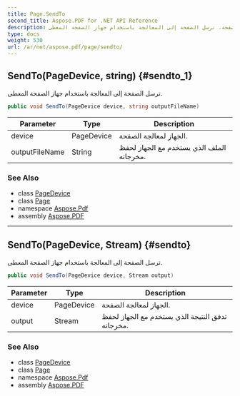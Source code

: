 ```yaml
---
title: Page.SendTo
second_title: Aspose.PDF for .NET API Reference
description: طريقة الصفحة. ترسل الصفحة إلى المعالجة باستخدام جهاز الصفحة المعطى
type: docs
weight: 530
url: /ar/net/aspose.pdf/page/sendto/
---
```

## SendTo(PageDevice, string) {#sendto_1}

ترسل الصفحة إلى المعالجة باستخدام جهاز الصفحة المعطى.

```csharp
public void SendTo(PageDevice device, string outputFileName)
```

| Parameter | Type | Description |
| --- | --- | --- |
| device | PageDevice | الجهاز لمعالجة الصفحة. |
| outputFileName | String | الملف الذي يستخدم مع الجهاز لحفظ مخرجاته. |

### See Also

* class [PageDevice](../../../aspose.pdf.devices/pagedevice/)
* class [Page](../)
* namespace [Aspose.Pdf](../../../aspose.pdf/)
* assembly [Aspose.PDF](../../../)

---

## SendTo(PageDevice, Stream) {#sendto}

ترسل الصفحة إلى المعالجة باستخدام جهاز الصفحة المعطى.

```csharp
public void SendTo(PageDevice device, Stream output)
```

| Parameter | Type | Description |
| --- | --- | --- |
| device | PageDevice | الجهاز لمعالجة الصفحة. |
| output | Stream | تدفق النتيجة الذي يستخدم مع الجهاز لحفظ مخرجاته. |

### See Also

* class [PageDevice](../../../aspose.pdf.devices/pagedevice/)
* class [Page](../)
* namespace [Aspose.Pdf](../../../aspose.pdf/)
* assembly [Aspose.PDF](../../../)